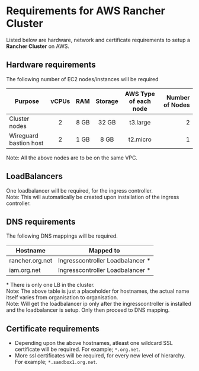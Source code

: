 # Requirements for AWS Rancher Cluster

Listed below are hardware, network and certificate requirements to setup a **Rancher Cluster** on AWS.

## Hardware requirements

The following number of EC2 nodes/instances will be required

|Purpose|vCPUs|RAM|Storage| AWS Type of each node | Number of Nodes|
|---|:---:|:---:|:---:|:---:|---:|
|Cluster nodes | 2 | 8 GB | 32 GB | t3.large |2|
|Wireguard bastion host| 2 | 1 GB | 8 GB | t2.micro |1|

Note: All the above nodes are to be on the same VPC.

## LoadBalancers

One loadbalancer will be required, for the ingress controller. <br/>
Note: This will automatically be created upon installation of the ingress controller.

## DNS requirements

The following DNS mappings will be required.

| Hostname | Mapped to |
|---|---|
| rancher.org.net | Ingresscontroller Loadbalancer \* |
| iam.org.net | Ingresscontroller Loadbalancer \* |

\* There is only one LB in the cluster.<br/>
Note: The above table is just a placeholder for hostnames, the actual name itself varies from organisation to organisation. <br/>
Note: Will get the loadbalancer ip only after the ingresscontroller is installed and the loadbalancer is setup. Only then proceed to DNS mapping.

## Certificate requirements

* Depending upon the above hostnames, atleast one wildcard SSL certificate will be required. For example; `*.org.net`.
* More ssl certificates will be required, for every new level of hierarchy. For example; `*.sandbox1.org.net`.

